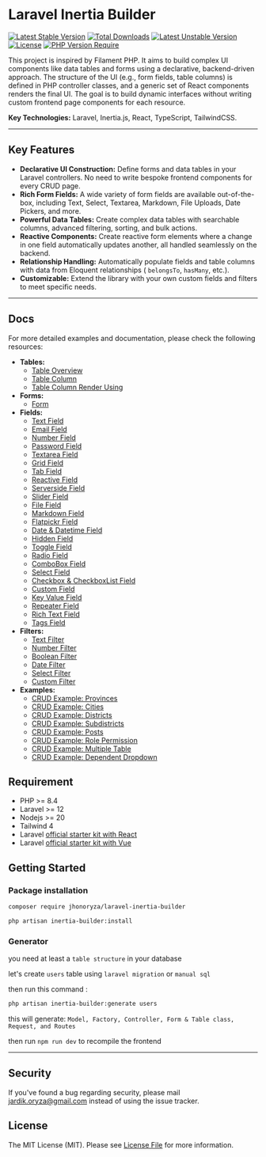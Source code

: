 # Laravel Inertia Builder

[![Latest Stable Version](http://poser.pugx.org/jhonoryza/laravel-inertia-builder/v)](https://packagist.org/packages/jhonoryza/laravel-inertia-builder) [![Total Downloads](http://poser.pugx.org/jhonoryza/laravel-inertia-builder/downloads)](https://packagist.org/packages/jhonoryza/laravel-inertia-builder) [![Latest Unstable Version](http://poser.pugx.org/jhonoryza/laravel-inertia-builder/v/unstable)](https://packagist.org/packages/jhonoryza/laravel-inertia-builder) [![License](http://poser.pugx.org/jhonoryza/laravel-inertia-builder/license)](https://packagist.org/packages/jhonoryza/laravel-inertia-builder) [![PHP Version Require](http://poser.pugx.org/jhonoryza/laravel-inertia-builder/require/php)](https://packagist.org/packages/jhonoryza/laravel-inertia-builder)

This project is inspired by Filament PHP. It aims to build complex UI components like data tables and forms using a
declarative, backend-driven approach. The structure of the UI (e.g., form fields, table columns) is defined in PHP
controller classes, and a generic set of React components renders the final UI. The goal is to build dynamic interfaces
without writing custom frontend page components for each resource.

**Key Technologies:** Laravel, Inertia.js, React, TypeScript, TailwindCSS.

---

## Key Features

- **Declarative UI Construction:** Define forms and data tables in your Laravel controllers. No need to write bespoke
  frontend components for every CRUD page.
- **Rich Form Fields:** A wide variety of form fields are available out-of-the-box, including Text, Select, Textarea,
  Markdown, File Uploads, Date Pickers, and more.
- **Powerful Data Tables:** Create complex data tables with searchable columns, advanced filtering, sorting, and bulk
  actions.
- **Reactive Components:** Create reactive form elements where a change in one
  field automatically updates another, all handled seamlessly on the backend.
- **Relationship Handling:** Automatically populate fields and table columns with data from Eloquent relationships (
  `belongsTo`, `hasMany`, etc.).
- **Customizable:** Extend the library with your own custom fields and filters to meet specific needs.

---

## Docs

For more detailed examples and documentation, please check the following resources:

- **Tables:**
  - [Table Overview](./docs/tables/table.md)
  - [Table Column](./docs/tables/table-column.md)
  - [Table Column Render Using](./docs/tables/render-using.md)
- **Forms:**
  - [Form](./docs/forms/form.md)
- **Fields:**
  - [Text Field](./docs/fields/text.md)
  - [Email Field](./docs/fields/email.md)
  - [Number Field](./docs/fields/number.md)
  - [Password Field](./docs/fields/password.md)
  - [Textarea Field](./docs/fields/textarea.md)
  - [Grid Field](./docs/fields/grid.md)
  - [Tab Field](./docs/fields/tab.md)
  - [Reactive Field](./docs/fields/reactive.md)
  - [Serverside Field](./docs/fields/serverside.md)
  - [Slider Field](./docs/fields/slider.md)
  - [File Field](./docs/fields/file.md)
  - [Markdown Field](./docs/fields/markdown.md)
  - [Flatpickr Field](./docs/fields/flatpickr.md)
  - [Date & Datetime Field](./docs/fields/date-and-datetime.md)
  - [Hidden Field](./docs/fields/hidden.md)
  - [Toggle Field](./docs/fields/toggle.md)
  - [Radio Field](./docs/fields/radio.md)
  - [ComboBox Field](./docs/fields/combobox.md)
  - [Select Field](./docs/fields/select.md)
  - [Checkbox & CheckboxList Field](./docs/fields/checkbox.md)
  - [Custom Field](./docs/fields/custom-field.md)
  - [Key Value Field](./docs/fields/key-value.md)
  - [Repeater Field](./docs/fields/repeater.md)
  - [Rich Text Field](./docs/fields/rich-text.md)
  - [Tags Field](./docs/fields/tags.md)
- **Filters:**
  - [Text Filter](./docs/filters/text.md)
  - [Number Filter](./docs/filters/number.md)
  - [Boolean Filter](./docs/filters/boolean.md)
  - [Date Filter](./docs/filters/date.md)
  - [Select Filter](./docs/filters/select.md)
  - [Custom Filter](./docs/filters/custom-filter.md)
- **Examples:**
  - [CRUD Example: Provinces](./docs/examples/00-province.md)
  - [CRUD Example: Cities](./docs/examples/01-city.md)
  - [CRUD Example: Districts](./docs/examples/02-districts.md)
  - [CRUD Example: Subdistricts](./docs/examples/03-subdistricts.md)
  - [CRUD Example: Posts](./docs/examples/04-posts.md)
  - [CRUD Example: Role Permission](./docs/examples/05-roles-and-permissions.md)
  - [CRUD Example: Multiple Table](./docs/examples/06-multiple-table.md)
  - [CRUD Example: Dependent Dropdown](./docs/examples/07-dependent-dropdown.md)

## Requirement

- PHP >= 8.4
- Laravel >= 12
- Nodejs >= 20
- Tailwind 4
- Laravel [official starter kit with React](https://laravel.com/docs/12.x/starter-kits#react)
- Laravel [official starter kit with Vue](https://laravel.com/docs/12.x/starter-kits#vue)

## Getting Started

### Package installation

```bash
composer require jhonoryza/laravel-inertia-builder
```

```bash
php artisan inertia-builder:install
```

### Generator

you need at least a `table structure` in your database

let's create `users` table using `laravel migration` or `manual sql`

then run this command :

```bash
php artisan inertia-builder:generate users
```

this will generate: `Model, Factory, Controller, Form & Table class, Request, and Routes`

then run `npm run dev` to recompile the frontend

<!--## Core Concept: Reactive Forms (The Inertia Way)

The form builder supports creating fields that react to changes in other fields (e.g., dependent dropdowns). This is
achieved without custom frontend logic or API endpoints by using Inertia's "Partial Reloads" feature.

### How It Works

1. **Backend (Marking a Field as Reactive):** In a controller, call the `.reactive()` method on any field that should
   trigger an update when its value changes.
2. **Frontend (Triggering the Reload):** The generic field builder component detects if a field is `reactive`. When its
   value changes, it automatically makes an Inertia partial visit to the current URL, sending the new value.
3. **Backend (Handling the Reload):** The controller method (e.g., `create` or `edit`) receives the partial reload
   request. It uses the new value from the request to dynamically build a new `fields` array with updated options for
   other fields.
4. **Frontend (Seamless Update):** Inertia receives the updated `fields` prop and seamlessly updates the form,
   preserving the user's other input and scroll position.

----->

<!--## Project Structure

- **`src/Inertia/Fields`**: Contains the PHP classes for the **Form Builder** (e.g., `TextField`, `SelectField`).
- **`src/Inertia/Tables`**: Contains the PHP classes for the **Datatable Builder** (e.g., `Table`, `TableColumn`,
  `Filter`).
- **`resources/js/pages/builder`**: Contains the generic Inertia page components (`index.tsx`, `create.tsx`, `edit.tsx`)
  that render the UI based on props from the backend.
- **`resources/js/components/builder`**: Contains the reusable React components that make up the form and table
  builders (e.g., `app-datatable.tsx`, `app-form-builder.tsx`).-->

---

## Security

If you've found a bug regarding security, please mail [jardik.oryza@gmail.com](mailto:jardik.oryza@gmail.com) instead of
using the issue tracker.

## License

The MIT License (MIT). Please see [License File](license.md) for more information.
